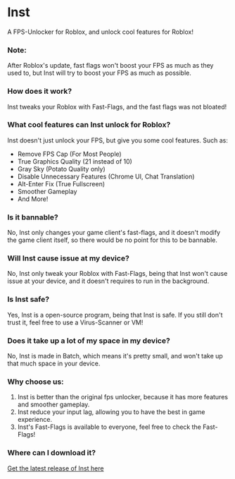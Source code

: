 # Inst
A FPS-Unlocker for Roblox, and unlock cool features for Roblox!

### Note:
After Roblox's update, fast flags won't boost your FPS as much as they used to, but Inst will try to boost your FPS as much as possible.

### How does it work?
Inst tweaks your Roblox with Fast-Flags, and the fast flags was not bloated!

### What cool features can Inst unlock for Roblox?
Inst doesn't just unlock your FPS, but give you some cool features.
Such as:

- Remove FPS Cap (For Most People)
- True Graphics Quality (21 instead of 10)
- Gray Sky (Potato Quality only)
- Disable Unnecessary Features (Chrome UI, Chat Translation)
- Alt-Enter Fix (True Fullscreen)
- Smoother Gameplay
- And More!

### Is it bannable?
No, Inst only changes your game client's fast-flags, and it doesn't modify the game client itself, so there would be no point for this to be bannable.

### Will Inst cause issue at my device?
No, Inst only tweak your Roblox with Fast-Flags, being that Inst won't cause issue at your device, and it doesn't requires to run in the background.

### Is Inst safe?
Yes, Inst is a open-source program, being that Inst is safe. If you still don't trust it, feel free to use a Virus-Scanner or VM!

### Does it take up a lot of my space in my device?
No, Inst is made in Batch, which means it's pretty small, and won't take up that much space in your device.

### Why choose us:
1. Inst is better than the original fps unlocker, because it has more features and smoother gameplay.
2. Inst reduce your input lag, allowing you to have the best in game experience.
3. Inst's Fast-Flags is available to everyone, feel free to check the Fast-Flags!

### Where can I download it?
[Get the latest release of Inst here](https://github.com/nulasw/Inst/releases/tag/Inst)


